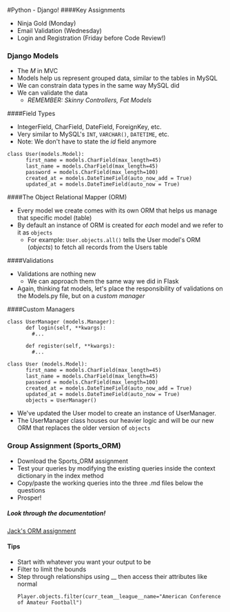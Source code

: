 #Python - Django!
####Key Assignments
- Ninja Gold (Monday)
- Email Validation (Wednesday)
- Login and Registration (Friday before Code Review!)

### Django Models

- The *M* in MVC
- Models help us represent grouped data, similar to the tables in MySQL
- We can constrain data types in the same way MySQL did
- We can validate the data
  - *REMEMBER: Skinny Controllers, Fat Models*

####Field Types

- IntegerField, CharField, DateField, ForeignKey, etc.
- Very similar to MySQL's `INT`, `VARCHAR()`, `DATETIME`, etc.
- Note: We don't have to state the *id* field anymore
```
class User(models.Model):
      first_name = models.CharField(max_length=45)
      last_name = models.CharField(max_length=45)
      password = models.CharField(max_length=100)
      created_at = models.DateTimeField(auto_now_add = True)
      updated_at = models.DateTimeField(auto_now = True)
```

####The Object Relational Mapper (ORM)

- Every model we create comes with its own ORM that helps us manage that specific model (table)
- By default an instance of ORM is created for _each_ model and we refer to it as `objects`
  - For example: `User.objects.all()` tells the User model's ORM (*objects*) to fetch all records from the Users table

####Validations

- Validations are nothing new
  - We can approach them the same way we did in Flask
- Again, thinking fat models, let's place the responsibility of validations on the Models.py file, but on a *custom manager*

####Custom Managers

```
class UserManager (models.Manager):
      def login(self, **kwargs):
        #...

      def register(self, **kwargs):
        #...

class User (models.Model):
      first_name = models.CharField(max_length=45)
      last_name = models.CharField(max_length=45)
      password = models.CharField(max_length=100)
      created_at = models.DateTimeField(auto_now_add = True)
      updated_at = models.DateTimeField(auto_now = True)
      objects = UserManager()
```
- We've updated the User model to create an instance of UserManager.
- The UserManager class houses our heavier logic and will be our new ORM that replaces the older version of `objects`

### Group Assignment (Sports_ORM)
- Download the Sports_ORM assignment
- Test your queries by modifying the existing queries inside the context dictionary in the index method
- Copy/paste the working queries into the three .md files below the questions
- Prosper!


##### Look through the documentation!

[Jack's ORM assignment](https://github.com/madjaqk/sports_orm)


#### Tips
- Start with whatever you want your output to be
- Filter to limit the bounds
- Step through relationships using __ then access their attributes like normal
	```
	Player.objects.filter(curr_team__league__name="American Conference of Amateur Football")
	```
